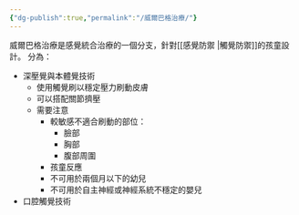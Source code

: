 ```yaml
---
{"dg-publish":true,"permalink":"/威爾巴格治療/"}
---
```


威爾巴格治療是感覺統合治療的一個分支，針對[[感覺防禦 \|觸覺防禦]]的孩童設計。
分為：
- 深壓覺與本體覺技術
	- 使用觸覺刷以穩定壓力刷動皮膚
	- 可以搭配關節擠壓
	- 需要注意
		- 較敏感不適合刷動的部位：
			- 臉部
			- 胸部
			- 腹部周圍
		- 孩童反應
		- 不可用於兩個月以下的幼兒
		- 不可用於自主神經或神經系統不穩定的嬰兒
- 口腔觸覺技術